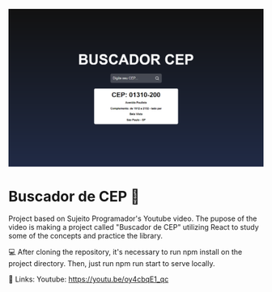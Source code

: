 ![preview](./.github/preview.png)
# Buscador de CEP 📍

Project based on Sujeito Programador's Youtube video. The pupose of the video is making a project called "Buscador de CEP" utilizing React to study some of the concepts and practice the library.

💻 After cloning the repository, it's necessary to run npm install on the project directory. Then, just run npm run start to serve locally.

🔗 Links: 
Youtube: https://youtu.be/oy4cbqE1_qc


